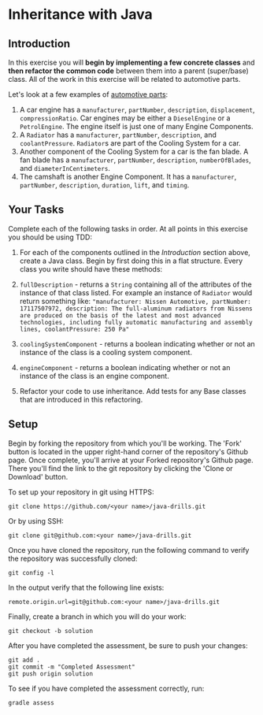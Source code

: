 # Inheritance with Java

## Introduction

In this exercise you will **begin by implementing a few concrete classes** and **then refactor the common code** between them into a parent (super/base) class. All of the work in this exercise will be related to automotive parts.

Let's look at a few examples of [automotive parts](https://en.wikipedia.org/wiki/List_of_auto_parts#Engine_components_and_parts):

  1. A car engine has a `manufacturer`, `partNumber`, `description`, `displacement`, `compressionRatio`. Car engines may be either a `DieselEngine` or a `PetrolEngine`. The engine itself is just one of many Engine Components.
  1. A `Radiator` has a `manufacturer`, `partNumber`, `description`, and `coolantPressure`. `Radiator`s are part of the Cooling System for a car.
  1. Another component of the Cooling System for a car is the fan blade. A fan blade has a `manufacturer`, `partNumber`, `description`, `numberOfBlades`, and `diameterInCentimeters`.
  1. The camshaft is another Engine Component. It has a `manufacturer`, `partNumber`, `description`, `duration`, `lift`, and `timing`.

## Your Tasks

Complete each of the following tasks in order. At all points in this exercise you should be using TDD:

1. For each of the components outlined in the _Introduction_ section above, create a Java class. Begin by first doing this in a flat structure. Every class you write should have these methods:

  1. `fullDescription` - returns a `String` containing all of the attributes of the instance of that class listed. For example an instance of `Radiator` would return something like: `"manufacturer: Nissen Automotive, partNumber: 17117507972, description: The full-aluminum radiators from Nissens are produced on the basis of the latest and most advanced technologies, including fully automatic manufacturing and assembly lines, coolantPressure: 250 Pa"`
  1. `coolingSystemComponent` - returns a boolean indicating whether or not an instance of the class is a cooling system
  component.
  1. `engineComponent` - returns a boolean indicating whether or not an instance of the class is an engine component.

2. Refactor your code to use inheritance. Add tests for any Base classes that are introduced in this refactoring.

## Setup

Begin by forking the repository from which you'll be working. The 'Fork' button is located in the upper right-hand corner of the repository's Github page. Once complete, you'll arrive at your Forked repository's Github page. There you'll find the link to the git repository by clicking the 'Clone or Download' button.

To set up your repository in git using HTTPS:

	git clone https://github.com/<your name>/java-drills.git

Or by using SSH:

	git clone git@github.com:<your name>/java-drills.git

Once you have cloned the repository, run the following command to verify the repository was successfully cloned:

	git config -l

In the output verify that the following line exists:

	remote.origin.url=git@github.com:<your name>/java-drills.git

Finally, create a branch in which you will do your work:

    git checkout -b solution

After you have completed the assessment, be sure to push your changes:

    git add .
    git commit -m "Completed Assessment"
    git push origin solution

To see if you have completed the assessment correctly, run:

```
gradle assess
```